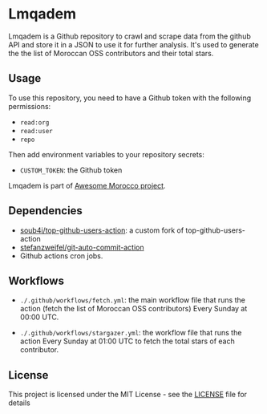 # Lmqadem

Lmqadem is a Github repository to crawl and scrape data from the github API and store it in a JSON to use it for further analysis. It's used to generate the the list of Moroccan OSS contributors and their total stars.

## Usage

To use this repository, you need to have a Github token with the following permissions:

- `read:org`
- `read:user`
- `repo`

Then add environment variables to your repository secrets:

- `CUSTOM_TOKEN`: the Github token

Lmqadem is part of [Awesome Morocco project](https://github.com/geeksblabla/awesome-morocco).

## Dependencies

- [soub4i/top-github-users-action](https://github.com/soub4i/top-github-users-action): a custom fork of top-github-users-action
- [stefanzweifel/git-auto-commit-action](https://github.com/stefanzweifel/git-auto-commit-action)
- Github actions cron jobs.

## Workflows

- `./.github/workflows/fetch.yml`: the main workflow file that runs the action (fetch the list of Moroccan OSS contributors) Every Sunday at 00:00 UTC.

- `./.github/workflows/stargazer.yml`: the workflow file that runs the action Every Sunday at 01:00 UTC to fetch the total stars of each contributor.

## License

This project is licensed under the MIT License - see the [LICENSE](LICENSE) file for details

